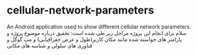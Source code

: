 # cellular-network-parameters
An Android application used to show different cellular network parameters. 
سلام برای انجام این پروژه مراحل زیر طی شده است:
تحقیق درباره موضوع پروژه و پارامتر های خواسته شده مانند مکان کاربر(طول و عرض جغرافیایی) و مپ گوگل و فناوری های سلولی و شناسه های مکانی
